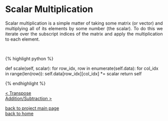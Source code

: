 # Scalar Multiplication
<div style="text-align: justify">
<p>Scalar multiplication is a simple matter of taking some matrix (or vector) and
multiplying all of its elements by some number (the scalar). To do this we
iterate over the subscript indices of the matrix and apply the multiplication
to each element.</p>
</div><br/>

{% highlight python %}

def scale(self, scalar):
    for row_idx, row in enumerate(self.data):
        for col_idx in range(len(row)):
            self.data[row_idx][col_idx] *= scalar
    return self

{% endhighlight %}


[< Transpose](./transpose.md)\
[Addition/Subtraction >](./addition_subtraction.md)

[back to project main page](./numpy_from_scratch.md)\
[back to home](../README.md)
